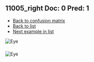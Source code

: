 ## 11005_right Doc: 0 Pred: 1
- [Back to confusion matrix](https://github.com/juliandewit/kaggle_retinopathy/blob/master/matrix.md)
- [Back to list](https://github.com/juliandewit/kaggle_retinopathy/blob/master/lists/01/list.md)
- [Next example in list](https://github.com/juliandewit/kaggle_retinopathy/blob/master/lists/01/11/111_left.md)

![Eye](https://retinopaty.blob.core.windows.net/size1024/11005_right_0.jpeg)

### 

![Eye]()

